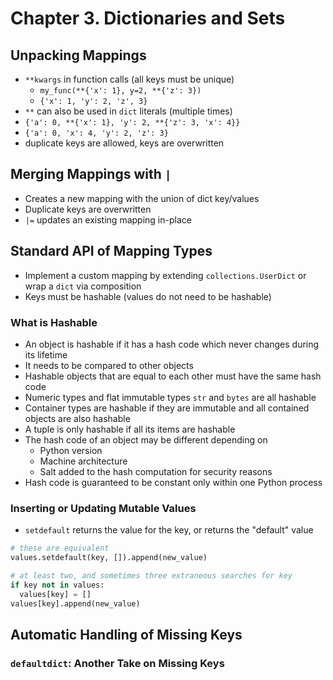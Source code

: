 # Chapter 3. Dictionaries and Sets

## Unpacking Mappings

* `**kwargs` in function calls (all keys must be unique)
  * `my_func(**{'x': 1}, y=2, **{'z': 3})`
  * `{'x': 1, 'y': 2, 'z', 3}`
* `**` can also be used in `dict` literals (multiple times)
 * `{'a': 0, **{'x': 1}, 'y': 2, **{'z': 3, 'x': 4}}`
 * `{'a': 0, 'x': 4, 'y': 2, 'z': 3}`
 * duplicate keys are allowed, keys are overwritten 

## Merging Mappings with `|`

* Creates a new mapping with the union of dict key/values
* Duplicate keys are overwritten
* `|=` updates an existing mapping in-place

## Standard API of Mapping Types

* Implement a custom mapping by extending `collections.UserDict` or wrap a `dict` via composition
* Keys must be hashable (values do not need to be hashable)

### What is Hashable

* An object is hashable if it has a hash code which never changes during its lifetime
* It needs to be compared to other objects
* Hashable objects that are equal to each other must have the same hash code
* Numeric types and flat immutable types `str` and `bytes` are all hashable
* Container types are hashable if they are immutable and all contained objects are also hashable
* A tuple is only hashable if all its items are hashable
* The hash code of an object may be different depending on 
  * Python version
  * Machine architecture
  * Salt added to the hash computation for security reasons
* Hash code is guaranteed to be constant only within one Python process

### Inserting or Updating Mutable Values

* `setdefault` returns the value for the key, or returns the "default" value

```python
# these are equivalent
values.setdefault(key, []).append(new_value)

# at least two, and sometimes three extraneous searches for key
if key not in values:
  values[key] = []
values[key].append(new_value)
```

## Automatic Handling of Missing Keys

### `defaultdict`: Another Take on Missing Keys